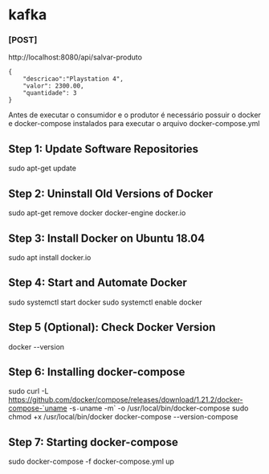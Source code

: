 # kafka

### [POST] 
http://localhost:8080/api/salvar-produto

	{
		"descricao":"Playstation 4",
		"valor": 2300.00,
		"quantidade": 3
	}


Antes de executar o consumidor e o produtor é necessário possuir o docker e docker-compose instalados para executar o arquivo docker-compose.yml

## Step 1: Update Software Repositories
sudo apt-get update

## Step 2: Uninstall Old Versions of Docker
sudo apt-get remove docker docker-engine docker.io

## Step 3: Install Docker on Ubuntu 18.04
sudo apt install docker.io

## Step 4: Start and Automate Docker
sudo systemctl start docker
sudo systemctl enable docker

## Step 5 (Optional): Check Docker Version
docker --version

## Step 6: Installing docker-compose
sudo curl -L https://github.com/docker/compose/releases/download/1.21.2/docker-compose-`uname -s`-`uname -m` -o /usr/local/bin/docker-compose
sudo chmod +x /usr/local/bin/docker
docker-compose --version-compose

## Step 7: Starting docker-compose
sudo docker-compose -f docker-compose.yml up
